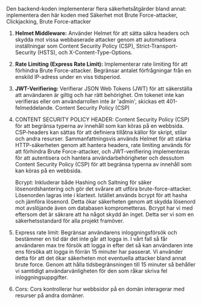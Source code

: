 Den backend-koden implementerar flera säkerhetsåtgärder bland annat: inplementera den här koden med Säkerhet mot Brute Force-attacker, Clickjacking,  Brute Force-attacker

1. **Helmet Middleware:** Använder Helmet för att sätta säkra headers och skydda mot vissa webbaserade attacker genom att automatisera inställningar som Content Security Policy (CSP), Strict-Transport-Security (HSTS), och X-Content-Type-Options.

2. **Rate Limiting (Express Rate Limit):** Implementerar rate limiting för att förhindra Brute Force-attacker. Begränsar antalet förfrågningar från en enskild IP-adress under en viss tidsperiod.

3. **JWT-Verifiering:** Verifierar JSON Web Tokens (JWT) för att säkerställa att användaren är giltig och har rätt behörighet. Om tokenet inte kan verifieras eller om användarrollen inte är 'admin', skickas ett 401-felmeddelande.
Content Security Policy (CSP)
5. CONTENT SECURITY POLICY HEADER: Content Security Policy (CSP) för att begränsa typerna av innehåll som kan köras på en webbsida. CSP-headers kan sättas för att definiera tillåtna källor för skript, stilar och andra resurser.
Sammanfattningsvis används Helmet för att stärka HTTP-säkerheten genom att hantera headers, rate limiting används för att förhindra Brute Force-attacker, och JWT-verifiering implementeras för att autentisera och hantera användarbehörigheter och dessutom Content Security Policy (CSP) för att begränsa typerna av innehåll som kan köras på en webbsida.

   Bcrypt:
Inkluderar både Hashing och Saltning för säker lösenordshantering och gör det svårare att utföra brute-force-attacker. Lösenorden lagras inte i klartext. Istället används bcrypt för att hasha och jämföra lösenord. Detta ökar säkerheten genom att skydda lösenord mot avslöjande även om databasen komprometteras. Bcrypt har vi med eftersom det är säkrare att ha något skydd än inget. Detta ser vi som en säkerhetsstandard för alla projekt framöver. 

7. Express rate limit:
Begränsar användarens inloggningsförsök och bestämmer en tid där det inte går att logga in. I vårt fall så får användaren max tre försök att logga in efter det så kan användaren inte ens försöka att logga in förrän 15 minuter har passerat. Vi använder detta för att det ökar säkerheten mot eventuella attacker bland annat brute force. Genom att hålla tidsbegränsningen till 15 minuter så behåller vi samtidigt användarvänligheten för den som råkar skriva fel inloggningsuppgifter.  

8. Cors:
Cors kontrollerar hur webbsidor på en domän interagerar med resurser på andra domäner. 

